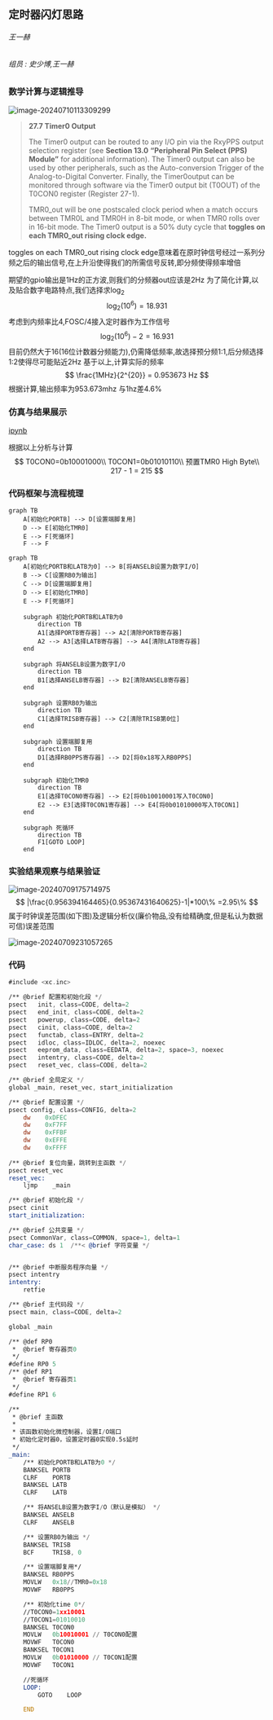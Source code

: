 ## 定时器闪灯思路

###### 王一赫

###### 组员 : 史少博,王一赫

### 数学计算与逻辑推导

![image-20240710113309299](./assets/image-20240710113309299.png)

> **27.7 Timer0 Output**
>
> The Timer0 output can be routed to any I/O pin via the RxyPPS output selection register (see **Section 13.0** **“Peripheral Pin Select (PPS) Module”** for additional information). The Timer0 output can also be used by other peripherals, such as the Auto-conversion Trigger of the Analog-to-Digital Converter. Finally, the Timer0output can be monitored through software via the Timer0 output bit (T0OUT) of the T0CON0 register (Register 27-1).
>
> TMR0_out will be one postscaled clock period when a match occurs between TMR0L and TMR0H in 8-bit mode, or when TMR0 rolls over in 16-bit mode. The Timer0 output is a 50% duty cycle that **toggles on each TMR0_out rising clock edge.**

toggles on each TMR0_out rising clock edge意味着在原时钟信号经过一系列分频之后的输出信号,在上升沿使得我们的所需信号反转,即分频使得频率增倍

期望的gpio输出是1Hz的正方波,则我们的分频器out应该是2Hz
为了简化计算,以及贴合数字电路特点,我们选择求$\log_2$
$$
\log_2(10^6)=18.931
$$
考虑到内频率比4,FOSC/4接入定时器作为工作信号
$$
\log_2(10^6) - 2 =16.931
$$
目前仍然大于16(16位计数器分频能力),仍需降低频率,故选择预分频1:1,后分频选择1:2使得尽可能贴近2Hz
基于以上,计算实际的频率
$$
\frac{1MHz}{2^{20}} = 0.953673 Hz
$$
根据计算,输出频率为953.673mhz
与1hz差4.6%

### 仿真与结果展示



[ipynb](rel3.ipynb)


根据以上分析与计算
$$
T0CON0=0b10001000\\
T0CON1=0b01010110\\
预置TMR0 High Byte\\
217 - 1 = 215
$$



### 代码框架与流程梳理

```mermaid
graph TB
    A[初始化PORTB] --> D[设置端脚复用]
    D --> E[初始化TMR0]
    E --> F[死循环]
    F --> F
```



```mermaid
graph TB
    A[初始化PORTB和LATB为0] --> B[将ANSELB设置为数字I/O]
    B --> C[设置RB0为输出]
    C --> D[设置端脚复用]
    D --> E[初始化TMR0]
    E --> F[死循环]
    
    subgraph 初始化PORTB和LATB为0
        direction TB
        A1[选择PORTB寄存器] --> A2[清除PORTB寄存器]
        A2 --> A3[选择LATB寄存器] --> A4[清除LATB寄存器]
    end
    
    subgraph 将ANSELB设置为数字I/O
        direction TB
        B1[选择ANSELB寄存器] --> B2[清除ANSELB寄存器]
    end
    
    subgraph 设置RB0为输出
        direction TB
        C1[选择TRISB寄存器] --> C2[清除TRISB第0位]
    end
    
    subgraph 设置端脚复用
        direction TB
        D1[选择RB0PPS寄存器] --> D2[将0x18写入RB0PPS]
    end
    
    subgraph 初始化TMR0
        direction TB
        E1[选择T0CON0寄存器] --> E2[将0b10010001写入T0CON0]
        E2 --> E3[选择T0CON1寄存器] --> E4[将0b01010000写入T0CON1]
    end
    
    subgraph 死循环
        direction TB
        F1[GOTO LOOP]
    end

```

### 实验结果观察与结果验证

![image-20240709175714975](./assets/image-20240709175714975.png)
$$
|\frac{0.956394164465}{0.95367431640625}-1|*100\% =2.95\%
$$
属于时钟误差范围(如下图)及逻辑分析仪(廉价物品,没有给精确度,但是私认为数据可信)误差范围

![image-20240709231057265](./assets/image-20240709231057265.png)

### 代码

```asm
#include <xc.inc>

/** @brief 配置和初始化段 */
psect   init, class=CODE, delta=2
psect   end_init, class=CODE, delta=2
psect   powerup, class=CODE, delta=2
psect   cinit, class=CODE, delta=2
psect   functab, class=ENTRY, delta=2
psect   idloc, class=IDLOC, delta=2, noexec
psect   eeprom_data, class=EEDATA, delta=2, space=3, noexec
psect   intentry, class=CODE, delta=2
psect   reset_vec, class=CODE, delta=2

/** @brief 全局定义 */
global _main, reset_vec, start_initialization

/** @brief 配置设置 */
psect config, class=CONFIG, delta=2
    dw    0xDFEC
    dw    0xF7FF
    dw    0xFFBF
    dw    0xEFFE
    dw    0xFFFF
    
/** @brief 复位向量，跳转到主函数 */
psect reset_vec
reset_vec:
    ljmp    _main

/** @brief 初始化段 */
psect cinit
start_initialization:

/** @brief 公共变量 */
psect CommonVar, class=COMMON, space=1, delta=1
char_case: ds 1  /**< @brief 字符变量 */


/** @brief 中断服务程序向量 */
psect intentry
intentry:
    retfie

/** @brief 主代码段 */
psect main, class=CODE, delta=2

global _main

/** @def RP0
 *  @brief 寄存器页0
 */
#define RP0 5
/** @def RP1
 *  @brief 寄存器页1
 */
#define RP1 6

/**
 * @brief 主函数
 *
 * 该函数初始化微控制器，设置I/O端口
 * 初始化定时器0，设置定时器0实现0.5s延时
 */
_main:
    /** 初始化PORTB和LATB为0 */
    BANKSEL PORTB
    CLRF    PORTB
    BANKSEL LATB
    CLRF    LATB

    /** 将ANSELB设置为数字I/O（默认是模拟） */
    BANKSEL ANSELB
    CLRF    ANSELB

    /** 设置RB0为输出 */
    BANKSEL TRISB
    BCF     TRISB, 0

    /** 设置端脚复用*/
    BANKSEL RB0PPS
    MOVLW   0x18//TMR0=0x18
    MOVWF   RB0PPS

    /** 初始化time 0*/
    //T0CON0=1xx10001
    //T0CON1=01010010
    BANKSEL T0CON0
    MOVLW   0b10010001 // T0CON0配置
    MOVWF   T0CON0
    BANKSEL T0CON1
    MOVLW   0b01010000 // T0CON1配置
    MOVWF   T0CON1

    //死循环
    LOOP:
        GOTO    LOOP

    END
```
